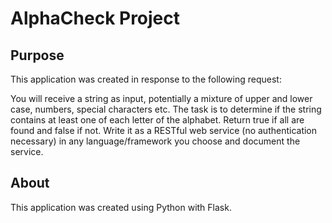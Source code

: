 # AlphaCheck Project

## Purpose

This application was created in response to the following request:

You will receive a string as input, potentially a mixture of upper and lower case, numbers, special characters etc. The task is to determine if the string contains at least one of each letter of the alphabet. Return true if all are found and false if not. Write it as a RESTful web service (no authentication necessary) in any language/framework you choose and document the service.

## About

This application was created using Python with Flask.
